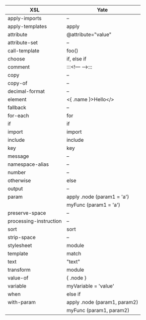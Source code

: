 XSL | Yate
------------ | -------------
apply-imports | – 
apply-templates | apply
attribute | @attribute="value"
attribute-set | –
call-template | foo()
choose | if, else if
comment | :::<!— —>:::
copy | –
copy-of | –
decimal-format | –
element | <{ .name }>Hello</>
fallback | –
for-each | for
if | if
import | import
include | include
key | key
message | –
namespace-alias | –
number | –
otherwise | else
output | –
param | apply .node (param1 = 'a')
      | myFunc (param1 = 'a')
preserve-space | –
processing-instruction | –
sort | sort
strip-space | –
stylesheet | module
template | match
text | "text"
transform | module
value-of | { .node }
variable | myVariable = 'value'
when | else if
with-param | apply .node (param1, param2)
           | myFunc (param1, param2)
